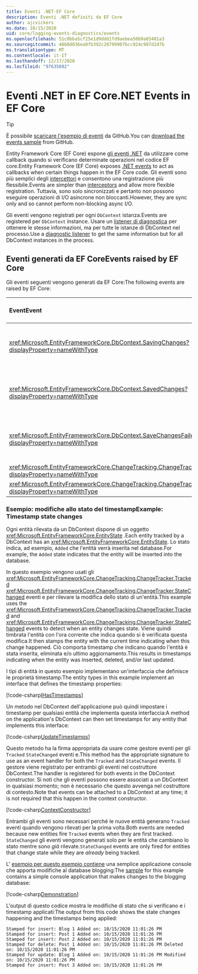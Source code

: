 ```yaml
---
title: Eventi .NET-EF Core
description: Eventi .NET definiti da EF Core
author: ajcvickers
ms.date: 10/15/2020
uid: core/logging-events-diagnostics/events
ms.openlocfilehash: 51c0bba5cf25e1d9ddd1fd9aebea50b9a03481a3
ms.sourcegitcommit: 4860d036ea0fb392c28799907bcc924c987d2d7b
ms.translationtype: MT
ms.contentlocale: it-IT
ms.lasthandoff: 12/17/2020
ms.locfileid: "97635692"
---
```

# <a name="net-events-in-ef-core"></a><span data-ttu-id="ffc88-103">Eventi .NET in EF Core</span><span class="sxs-lookup"><span data-stu-id="ffc88-103">.NET Events in EF Core</span></span>

> [!TIP]  
> <span data-ttu-id="ffc88-104">È possibile [scaricare l'esempio di eventi](https://github.com/dotnet/EntityFramework.Docs/tree/master/samples/core/Miscellaneous/Events) da GitHub.</span><span class="sxs-lookup"><span data-stu-id="ffc88-104">You can [download the events sample](https://github.com/dotnet/EntityFramework.Docs/tree/master/samples/core/Miscellaneous/Events) from GitHub.</span></span>

<span data-ttu-id="ffc88-105">Entity Framework Core (EF Core) espone [gli eventi .NET](/dotnet/standard/events/) da utilizzare come callback quando si verificano determinate operazioni nel codice EF core.</span><span class="sxs-lookup"><span data-stu-id="ffc88-105">Entity Framework Core (EF Core) exposes [.NET events](/dotnet/standard/events/) to act as callbacks when certain things happen in the EF Core code.</span></span> <span data-ttu-id="ffc88-106">Gli eventi sono più semplici degli [intercettori](xref:core/logging-events-diagnostics/interceptors) e consentono una registrazione più flessibile.</span><span class="sxs-lookup"><span data-stu-id="ffc88-106">Events are simpler than [interceptors](xref:core/logging-events-diagnostics/interceptors) and allow more flexible registration.</span></span> <span data-ttu-id="ffc88-107">Tuttavia, sono solo sincronizzati e pertanto non possono eseguire operazioni di I/O asincrone non bloccanti.</span><span class="sxs-lookup"><span data-stu-id="ffc88-107">However, they are sync only and so cannot perform non-blocking async I/O.</span></span>

<span data-ttu-id="ffc88-108">Gli eventi vengono registrati per ogni `DbContext` istanza.</span><span class="sxs-lookup"><span data-stu-id="ffc88-108">Events are registered per `DbContext` instance.</span></span> <span data-ttu-id="ffc88-109">Usare un [listener di diagnostica](xref:core/logging-events-diagnostics/diagnostic-listeners) per ottenere le stesse informazioni, ma per tutte le istanze di DbContext nel processo.</span><span class="sxs-lookup"><span data-stu-id="ffc88-109">Use a [diagnostic listener](xref:core/logging-events-diagnostics/diagnostic-listeners) to get the same information but for all DbContext instances in the process.</span></span>

## <a name="events-raised-by-ef-core"></a><span data-ttu-id="ffc88-110">Eventi generati da EF Core</span><span class="sxs-lookup"><span data-stu-id="ffc88-110">Events raised by EF Core</span></span>

<span data-ttu-id="ffc88-111">Gli eventi seguenti vengono generati da EF Core:</span><span class="sxs-lookup"><span data-stu-id="ffc88-111">The following events are raised by EF Core:</span></span>

| <span data-ttu-id="ffc88-112">Event</span><span class="sxs-lookup"><span data-stu-id="ffc88-112">Event</span></span> | <span data-ttu-id="ffc88-113">Versione introdotta</span><span class="sxs-lookup"><span data-stu-id="ffc88-113">Version introduced</span></span> | <span data-ttu-id="ffc88-114">Quando viene generato</span><span class="sxs-lookup"><span data-stu-id="ffc88-114">When raised</span></span>
|:------|--------------------|-------
| <xref:Microsoft.EntityFrameworkCore.DbContext.SavingChanges?displayProperty=nameWithType> | <span data-ttu-id="ffc88-115">5.0</span><span class="sxs-lookup"><span data-stu-id="ffc88-115">5.0</span></span> | <span data-ttu-id="ffc88-116">All'inizio di <xref:Microsoft.EntityFrameworkCore.DbContext.SaveChanges%2A> o <xref:Microsoft.EntityFrameworkCore.DbContext.SaveChangesAsync%2A></span><span class="sxs-lookup"><span data-stu-id="ffc88-116">At the start of <xref:Microsoft.EntityFrameworkCore.DbContext.SaveChanges%2A> or <xref:Microsoft.EntityFrameworkCore.DbContext.SaveChangesAsync%2A></span></span>
| <xref:Microsoft.EntityFrameworkCore.DbContext.SavedChanges?displayProperty=nameWithType> | <span data-ttu-id="ffc88-117">5.0</span><span class="sxs-lookup"><span data-stu-id="ffc88-117">5.0</span></span> | <span data-ttu-id="ffc88-118">Alla fine di un'operazione riuscita <xref:Microsoft.EntityFrameworkCore.DbContext.SaveChanges%2A> o <xref:Microsoft.EntityFrameworkCore.DbContext.SaveChangesAsync%2A></span><span class="sxs-lookup"><span data-stu-id="ffc88-118">At the end of a successful <xref:Microsoft.EntityFrameworkCore.DbContext.SaveChanges%2A> or <xref:Microsoft.EntityFrameworkCore.DbContext.SaveChangesAsync%2A></span></span>
| <xref:Microsoft.EntityFrameworkCore.DbContext.SaveChangesFailed?displayProperty=nameWithType> | <span data-ttu-id="ffc88-119">5.0</span><span class="sxs-lookup"><span data-stu-id="ffc88-119">5.0</span></span> | <span data-ttu-id="ffc88-120">Alla fine di un errore <xref:Microsoft.EntityFrameworkCore.DbContext.SaveChanges%2A> o <xref:Microsoft.EntityFrameworkCore.DbContext.SaveChangesAsync%2A></span><span class="sxs-lookup"><span data-stu-id="ffc88-120">At the end of a failed <xref:Microsoft.EntityFrameworkCore.DbContext.SaveChanges%2A> or <xref:Microsoft.EntityFrameworkCore.DbContext.SaveChangesAsync%2A></span></span>
| <xref:Microsoft.EntityFrameworkCore.ChangeTracking.ChangeTracker.Tracked?displayProperty=nameWithType> | <span data-ttu-id="ffc88-121">2.1</span><span class="sxs-lookup"><span data-stu-id="ffc88-121">2.1</span></span> | <span data-ttu-id="ffc88-122">Quando un'entità viene rilevata dal contesto</span><span class="sxs-lookup"><span data-stu-id="ffc88-122">When an entity is tracked by the context</span></span>
| <xref:Microsoft.EntityFrameworkCore.ChangeTracking.ChangeTracker.StateChanged?displayProperty=nameWithType> | <span data-ttu-id="ffc88-123">2.1</span><span class="sxs-lookup"><span data-stu-id="ffc88-123">2.1</span></span> | <span data-ttu-id="ffc88-124">Modifica dello stato di un'entità rilevata</span><span class="sxs-lookup"><span data-stu-id="ffc88-124">When a tracked entity changes its state</span></span>

### <a name="example-timestamp-state-changes"></a><span data-ttu-id="ffc88-125">Esempio: modifiche allo stato del timestamp</span><span class="sxs-lookup"><span data-stu-id="ffc88-125">Example: Timestamp state changes</span></span>

<span data-ttu-id="ffc88-126">Ogni entità rilevata da un DbContext dispone di un oggetto <xref:Microsoft.EntityFrameworkCore.EntityState> .</span><span class="sxs-lookup"><span data-stu-id="ffc88-126">Each entity tracked by a DbContext has an <xref:Microsoft.EntityFrameworkCore.EntityState>.</span></span> <span data-ttu-id="ffc88-127">Lo stato indica, ad esempio, `Added` che l'entità verrà inserita nel database.</span><span class="sxs-lookup"><span data-stu-id="ffc88-127">For example, the `Added` state indicates that the entity will be inserted into the database.</span></span>

<span data-ttu-id="ffc88-128">In questo esempio vengono usati gli <xref:Microsoft.EntityFrameworkCore.ChangeTracking.ChangeTracker.Tracked> <xref:Microsoft.EntityFrameworkCore.ChangeTracking.ChangeTracker.StateChanged> eventi e per rilevare la modifica dello stato di un'entità.</span><span class="sxs-lookup"><span data-stu-id="ffc88-128">This example uses the <xref:Microsoft.EntityFrameworkCore.ChangeTracking.ChangeTracker.Tracked> and <xref:Microsoft.EntityFrameworkCore.ChangeTracking.ChangeTracker.StateChanged> events to detect when an entity changes state.</span></span> <span data-ttu-id="ffc88-129">Viene quindi timbrata l'entità con l'ora corrente che indica quando si è verificata questa modifica.</span><span class="sxs-lookup"><span data-stu-id="ffc88-129">It then stamps the entity with the current time indicating when this change happened.</span></span> <span data-ttu-id="ffc88-130">Ciò comporta timestamp che indicano quando l'entità è stata inserita, eliminata e/o ultimo aggiornamento.</span><span class="sxs-lookup"><span data-stu-id="ffc88-130">This results in timestamps indicating when the entity was inserted, deleted, and/or last updated.</span></span>

<span data-ttu-id="ffc88-131">I tipi di entità in questo esempio implementano un'interfaccia che definisce le proprietà timestamp:</span><span class="sxs-lookup"><span data-stu-id="ffc88-131">The entity types in this example implement an interface that defines the timestamp properties:</span></span>

<!--
public interface IHasTimestamps
{
    DateTime? Added { get; set; }
    DateTime? Deleted { get; set; }
    DateTime? Modified { get; set; }
}
-->
[!code-csharp[IHasTimestamps](../../../samples/core/Miscellaneous/Events/Program.cs?name=IHasTimestamps)]

<span data-ttu-id="ffc88-132">Un metodo nel DbContext dell'applicazione può quindi impostare i timestamp per qualsiasi entità che implementa questa interfaccia:</span><span class="sxs-lookup"><span data-stu-id="ffc88-132">A method on the application's DbContext can then set timestamps for any entity that implements this interface:</span></span>

<!--
    private static void UpdateTimestamps(object sender, EntityEntryEventArgs e)
    {
        if (e.Entry.Entity is IHasTimestamps entityWithTimestamps)
        {
            switch (e.Entry.State)
            {
                case EntityState.Deleted:
                    entityWithTimestamps.Deleted = DateTime.UtcNow;
                    Console.WriteLine($"Stamped for delete: {e.Entry.Entity}");
                    break;
                case EntityState.Modified:
                    entityWithTimestamps.Modified = DateTime.UtcNow;
                    Console.WriteLine($"Stamped for update: {e.Entry.Entity}");
                    break;
                case EntityState.Added:
                    entityWithTimestamps.Added = DateTime.UtcNow;
                    Console.WriteLine($"Stamped for insert: {e.Entry.Entity}");
                    break;
            }
        }
    }
-->
[!code-csharp[UpdateTimestamps](../../../samples/core/Miscellaneous/Events/Program.cs?name=UpdateTimestamps)]

<span data-ttu-id="ffc88-133">Questo metodo ha la firma appropriata da usare come gestore eventi per gli `Tracked` `StateChanged` eventi e.</span><span class="sxs-lookup"><span data-stu-id="ffc88-133">This method has the appropriate signature to use as an event handler for both the `Tracked` and `StateChanged` events.</span></span> <span data-ttu-id="ffc88-134">Il gestore viene registrato per entrambi gli eventi nel costruttore DbContext.</span><span class="sxs-lookup"><span data-stu-id="ffc88-134">The handler is registered for both events in the DbContext constructor.</span></span> <span data-ttu-id="ffc88-135">Si noti che gli eventi possono essere associati a un DbContext in qualsiasi momento; non è necessario che questo avvenga nel costruttore di contesto.</span><span class="sxs-lookup"><span data-stu-id="ffc88-135">Note that events can be attached to a DbContext at any time; it is not required that this happen in the context constructor.</span></span>

<!--
    public BlogsContext()
    {
        ChangeTracker.StateChanged += UpdateTimestamps;
        ChangeTracker.Tracked += UpdateTimestamps;
    }
-->
[!code-csharp[ContextConstructor](../../../samples/core/Miscellaneous/Events/Program.cs?name=ContextConstructor)]

<span data-ttu-id="ffc88-136">Entrambi gli eventi sono necessari perché le nuove entità generano `Tracked` eventi quando vengono rilevati per la prima volta.</span><span class="sxs-lookup"><span data-stu-id="ffc88-136">Both events are needed because new entities fire `Tracked` events when they are first tracked.</span></span> <span data-ttu-id="ffc88-137">`StateChanged` gli eventi vengono generati solo per le entità che cambiano lo stato mentre sono _già_ rilevate.</span><span class="sxs-lookup"><span data-stu-id="ffc88-137">`StateChanged` events are only fired for entities that change state while they are _already_ being tracked.</span></span>

<span data-ttu-id="ffc88-138">L' [esempio per questo esempio contiene](https://github.com/dotnet/EntityFramework.Docs/tree/master/samples/core/Miscellaneous/Events) una semplice applicazione console che apporta modifiche al database blogging:</span><span class="sxs-lookup"><span data-stu-id="ffc88-138">The [sample](https://github.com/dotnet/EntityFramework.Docs/tree/master/samples/core/Miscellaneous/Events) for this example contains a simple console application that makes changes to the blogging database:</span></span>

<!--
        using (var context = new BlogsContext())
        {
            context.Database.EnsureDeleted();
            context.Database.EnsureCreated();
            
            context.Add(
                new Blog
                {
                    Id = 1,
                    Name = "EF Blog",
                    Posts =
                    {
                        new Post { Id = 1, Title = "EF Core 3.1!" },
                        new Post { Id = 2, Title = "EF Core 5.0!" }
                    }
                });

            context.SaveChanges();
        }

        using (var context = new BlogsContext())
        {
            var blog = context.Blogs.Include(e => e.Posts).Single();

            blog.Name = "EF Core Blog";
            context.Remove(blog.Posts.First());
            blog.Posts.Add(new Post { Id = 3, Title = "EF Core 6.0!" });

            context.SaveChanges();
        }
-->
[!code-csharp[Demonstration](../../../samples/core/Miscellaneous/Events/Program.cs?name=Demonstration)]

<span data-ttu-id="ffc88-139">L'output di questo codice mostra le modifiche di stato che si verificano e i timestamp applicati:</span><span class="sxs-lookup"><span data-stu-id="ffc88-139">The output from this code shows the state changes happening and the timestamps being applied:</span></span>

```output
Stamped for insert: Blog 1 Added on: 10/15/2020 11:01:26 PM
Stamped for insert: Post 1 Added on: 10/15/2020 11:01:26 PM
Stamped for insert: Post 2 Added on: 10/15/2020 11:01:26 PM
Stamped for delete: Post 1 Added on: 10/15/2020 11:01:26 PM Deleted on: 10/15/2020 11:01:26 PM
Stamped for update: Blog 1 Added on: 10/15/2020 11:01:26 PM Modified on: 10/15/2020 11:01:26 PM
Stamped for insert: Post 3 Added on: 10/15/2020 11:01:26 PM
```
